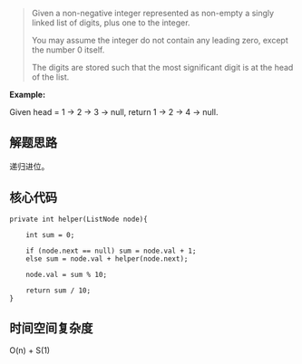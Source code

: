 > Given a non-negative integer represented as non-empty a singly linked list of digits, plus one to the integer.
>
> You may assume the integer do not contain any leading zero, except the number 0 itself.
>
> The digits are stored such that the most significant digit is at the head of the list.
>

**Example:** 

Given head = 1 -> 2 -> 3 -> null, return 1 -> 2 -> 4 -> null.

## 解题思路

递归进位。

## 核心代码

    private int helper(ListNode node){
        
        int sum = 0;
        
        if (node.next == null) sum = node.val + 1;
        else sum = node.val + helper(node.next);
        
        node.val = sum % 10;
        
        return sum / 10;
    }

## 时间空间复杂度

O(n) + S(1)
